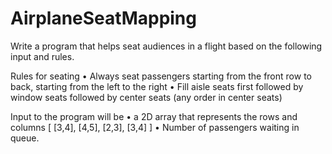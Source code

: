 # AirplaneSeatMapping

Write a program that helps seat audiences in a flight based on the
following input and rules.

Rules for seating
• Always seat passengers starting from the front row to back, starting from the left to the right
• Fill aisle seats first followed by window seats followed by center seats (any order in center seats)

Input to the program will be
• a 2D array that represents the rows and columns [ [3,4], [4,5], [2,3], [3,4] ]
• Number of passengers waiting in queue.
